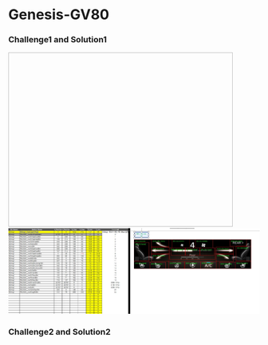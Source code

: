 # Genesis-GV80

### Challenge1 and Solution1
<img scr="/Img/GV80_prj1.jpg" width="450p" height="350px"></img>
![GV80_prj2](./Img/GV80_prj2.jpg)

### Challenge2 and Solution2